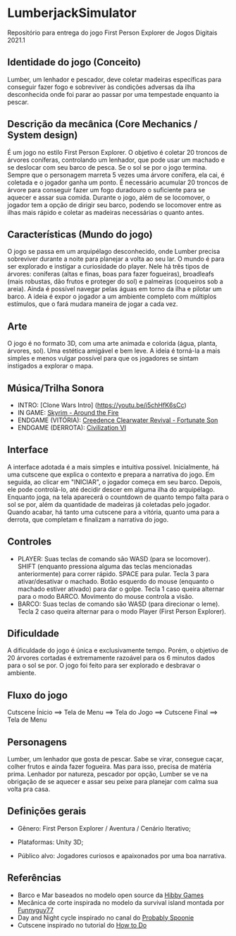 # LumberjackSimulator
Repositório para entrega do jogo First Person Explorer de Jogos Digitais 2021.1

## Identidade do jogo (Conceito)

Lumber, um lenhador e pescador, deve coletar madeiras específicas para conseguir fazer fogo e sobreviver às condições adversas da ilha desconhecida onde foi parar ao passar por uma tempestade enquanto ia pescar.

## Descrição da mecânica (Core Mechanics / System design)

É um jogo no estilo First Person Explorer. O objetivo é coletar 20 troncos de árvores coníferas, controlando um lenhador, que pode usar um machado e se deslocar com seu barco de pesca. Se o sol se por o jogo termina. Sempre que o personagem marreta 5 vezes uma árvore conífera, ela cai, é coletada e o jogador ganha um ponto. É necessário acumular 20 troncos de árvore para conseguir fazer um fogo duradouro o suficiente para se aquecer e assar sua comida. Durante o jogo, além de se locomover, o jogador tem a opção de dirigir seu barco, podendo se locomover entre as ilhas mais rápido e coletar as madeiras necessárias o quanto antes.

## Características (Mundo do jogo)

O jogo se passa em um arquipélago desconhecido, onde Lumber precisa sobreviver durante a noite para planejar a volta ao seu lar. O mundo é para ser explorado e instigar a curiosidade do player. Nele há três tipos de árvores: coníferas (altas e finas, boas para fazer fogueiras), broadleafs (mais robustas, dão frutos e proteger do sol) e palmeiras (coqueiros sob a areia). Ainda é possível navegar pelas águas em torno da ilha e pilotar um barco. A ideia é expor o jogador a um ambiente completo com múltiplos estímulos, que o fará mudara maneira de jogar a cada vez.

## Arte

O jogo é no formato 3D, com uma arte animada e colorida (água, planta, árvores, sol). Uma estética amigável e bem leve. A ideia é torná-la a mais simples e menos vulgar possível para que os jogadores se sintam instigados a explorar o mapa.

## Música/Trilha Sonora

* INTRO: [Clone Wars Intro] (https://youtu.be/i5chHfK6sCc)
* IN GAME: [Skyrim - Around the Fire](https://youtu.be/xHO3rIeVugs)
* ENDGAME (VITÓRIA): [Creedence Clearwater Revival - Fortunate Son](https://youtu.be/ZWijx_AgPiA)
* ENDGAME (DERROTA): [Civilization VI](https://youtu.be/PM8GPN0jPPA)

## Interface

A interface adotada é a mais simples e intuitiva possível. Inicialmente, há uma cutscene que explica o contexto e prepara a narrativa do jogo. Em seguida, ao clicar em "INICIAR", o jogador começa em seu barco. Depois, ele pode controlá-lo, até decidir descer em alguma ilha do arquipélago. Enquanto joga, na tela aparecerá o countdown de quanto tempo falta para o sol se por, além da quantidade de madeiras já coletadas pelo jogador. Quando acabar, há tanto uma cutscene para a vitória, quanto uma para a derrota, que completam e finalizam a narrativa do jogo.

## Controles

* PLAYER: Suas teclas de comando são WASD (para se locomover). SHIFT (enquanto pressiona alguma das teclas mencionadas anteriormente) para correr rápido. SPACE para pular. Tecla 3 para ativar/desativar o machado. Botão esquerdo do mouse (enquanto o machado estiver ativado) para dar o golpe. Tecla 1 caso queira alternar para o modo BARCO. Movimento do mouse controla a visão.
* BARCO: Suas teclas de comando são WASD (para direcionar o leme). Tecla 2 caso queira alternar para o modo Player (First Person Explorer).

## Dificuldade

A dificuldade do jogo é única e exclusivamente tempo. Porém, o objetivo de 20 árvores cortadas é extremamente razoável para os 6 minutos dados para o sol se por. O jogo foi feito para ser explorado e desbravar o ambiente. 

## Fluxo do jogo

Cutscene Ínicio ==> Tela de Menu ==> Tela do Jogo ==> Cutscene Final ==> Tela de Menu

## Personagens

Lumber, um lenhador que gosta de pescar. Sabe se virar, consegue caçar, colher frutos e ainda fazer fogueira. Mas para isso, precisa de matéria prima. Lenhador por natureza, pescador por opção, Lumber se ve na obrigação de se aquecer e assar seu peixe para planejar com calma sua volta pra casa.

## Definições gerais

* Gênero: First Person Explorer / Aventura / Cenário Iterativo;

* Plataformas: Unity 3D;

* Público alvo: Jogadores curiosos e apaixonados por uma boa narrativa.

## Referências

* Barco e Mar baseados no modelo open source da [Hibby Games](https://youtu.be/s_RIfCfMlPc)
* Mecânica de corte inspirada no modelo da survival island montada por [Funnyguy77](https://www.youtube.com/channel/UCt14Ssh96qEknKNjUsdutDQ)
* Day and Night cycle inspirado no canal do [Probably Spoonie](https://www.youtube.com/user/618Lonewolf/featured)
* Cutscene inspirado no tutorial do [How to Do](https://www.youtube.com/channel/UCCHLW0sg4HBjMU4yscSsbqQ)
